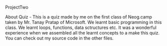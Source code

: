 ProjectTwo

About Quiz - This is a quiz made by me on the first class of Neog.camp taken by Mr. Tanay Pratap of Microsoft. We learnt basic programming in this class. We learnt loops, functions, data sctructures etc. It was a wonderful experience when we assembled all the learnt concepts to a make this quiz. You can check out my source code in the other files.


